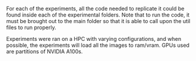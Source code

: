 For each of the experiments, all the code needed to replicate it could be found inside each of the experimental folders. Note that to run the code, it must be brought out to the main folder so that it is able to call upon the util files to run properly. 

Experiments were ran on a HPC with varying configurations, and when possible, the experiments will load all the images to ram/vram. GPUs used are partitions of NVIDIA A100s.
